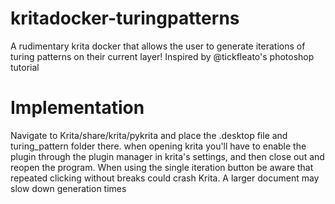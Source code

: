 # kritadocker-turingpatterns
A rudimentary krita docker that allows the user to generate iterations of turing patterns on their current layer! Inspired by @tickfleato's photoshop tutorial
# Implementation
Navigate to Krita/share/krita/pykrita and place the .desktop file and turing_pattern folder there.
when opening krita you'll have to enable the plugin through the plugin manager in krita's settings, and then close out and reopen the program.
When using the single iteration button be aware that repeated clicking without breaks could crash Krita. A larger document may slow down generation times
